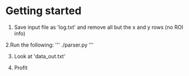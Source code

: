 # Getting started
1. Save input file as 'log.txt' and remove all but the x and y rows (no ROI info)

2.Run the following:
'''
./parser.py
'''

3. Look at 'data_out.txt'

4. Profit
